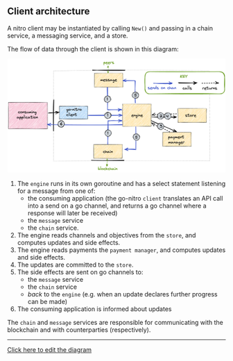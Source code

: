 ## Client architecture

A nitro client may be instantiated by calling `New()` and passing in a chain service, a messaging service, and a store.

The flow of data through the client is shown in this diagram:

![architecture](architecture.png)

1. The `engine` runs in its own goroutine and has a select statement listening for a message from one of:
   - the consuming application (the go-nitro `client` translates an API call into a send on a go channel, and returns a go channel where a response will later be received)
   - the `message` service
   - the `chain` service.
2. The engine reads channels and objectives from the `store`, and computes updates and side effects.
3. The engine reads payments the `payment manager`, and computes updates and side effects.
4. The updates are committed to the `store`.
5. The side effects are sent on go channels to:
   - the `message` service
   - the `chain` service
   - _back_ to the `engine` (e.g. when an update declares further progress can be made)
6. The consuming application is informed about updates

The `chain` and `message` services are responsible for communicating with the blockchain and with counterparties (respectively).

---

[Click here to edit the diagram](https://excalidraw.com/#json=eudWpYVNSU6KbkGFFZIvf,6zd-MrLFwRyo5mft3fm1XA)
